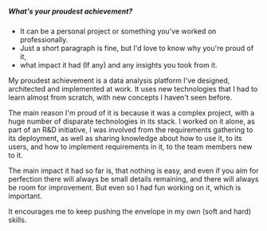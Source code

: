 ##### What's your proudest achievement? 
* It can be a personal project or something you've worked on professionally. 
* Just a short paragraph is fine, but I'd love to know why you're proud of it, 
* what impact it had (If any) and any insights you took from it.

My proudest achievement is a data analysis platform I've designed, architected and implemented at work.
It uses new technologies that I had to learn almost from scratch, with new concepts I haven't seen before.

The main reason I'm proud of it is because it was a complex project, with a huge number of disparate technologies in its stack.
I worked on it alone, as part of an R&D initiative, I was involved from the requirements gathering to its deployment, as well as sharing
knowledge about how to use it, to its users, and how to implement requirements in it, to the team members new to it.

The main impact it had so far is, that nothing is easy, and even if you aim for perfection there will always be small
details remaining, and there will always be room for improvement. But even so I had fun working on it, which is important.

It encourages me to keep pushing the envelope in my own (soft and hard) skills.